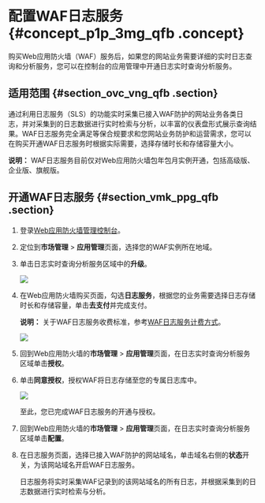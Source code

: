 # 配置WAF日志服务 {#concept_p1p_3mg_qfb .concept}

购买Web应用防火墙（WAF）服务后，如果您的网站业务需要详细的实时日志查询和分析服务，您可以在控制台的应用管理中开通日志实时查询分析服务。

## 适用范围 {#section_ovc_vng_qfb .section}

通过利用日志服务（SLS）的功能实时采集已接入WAF防护的网站业务各类日志，并对采集到的日志数据进行实时检索与分析，以丰富的仪表盘形式展示查询结果。WAF日志服务完全满足等保合规要求和您网站业务防护和运营需求，您可以在购买开通WAF日志服务时根据实际需要，选择存储时长和存储容量大小。

**说明：** WAF日志服务目前仅对Web应用防火墙包年包月实例开通，包括高级版、企业版、旗舰版。

## 开通WAF日志服务 {#section_vmk_ppg_qfb .section}

1.  登录[Web应用防火墙管理控制台](https://yundun.console.aliyun.com/?p=waf)。
2.  定位到**市场管理** \> **应用管理**页面，选择您的WAF实例所在地域。
3.  单击日志实时查询分析服务区域中的**升级**。

    ![](http://static-aliyun-doc.oss-cn-hangzhou.aliyuncs.com/assets/img/40708/155624307121264_zh-CN.png)

4.  在Web应用防火墙购买页面，勾选**日志服务**，根据您的业务需要选择日志存储时长和存储容量，单击**去支付**并完成支付。

    **说明：** 关于WAF日志服务收费标准，参考[WAF日志服务计费方式](intl.zh-CN/用户指南/日志实时查询分析/计费方式.md#)。

    ![](http://static-aliyun-doc.oss-cn-hangzhou.aliyuncs.com/assets/img/40708/155624307121266_zh-CN.png)

5.  回到Web应用防火墙的**市场管理** \> **应用管理**页面，在日志实时查询分析服务区域单击**授权**。
6.  单击**同意授权**，授权WAF将日志存储至您的专属日志库中。

    ![](http://static-aliyun-doc.oss-cn-hangzhou.aliyuncs.com/assets/img/40708/155624307121284_zh-CN.png)

    至此，您已完成WAF日志服务的开通与授权。

7.  回到Web应用防火墙的**市场管理** \> **应用管理**页面，在日志实时查询分析服务区域单击**配置**。
8.  在日志服务页面，选择已接入WAF防护的网站域名，单击域名右侧的**状态**开关，为该网站域名开启WAF日志服务。

    日志服务将实时采集WAF记录到的该网站域名的所有日志，并根据采集到的日志数据进行实时检索与分析。


